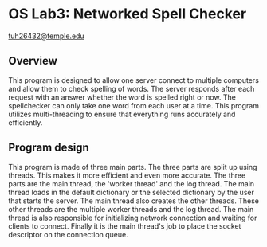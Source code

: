 # OS Lab3: Networked Spell Checker
tuh26432@temple.edu

## Overview
This program is designed to allow one server connect to multiple computers and allow them to check spelling of words. The server responds after each request with an answer whether the word is spelled right or now. The spellchecker can only take one word from each user at a time. This program utilizes multi-threading to ensure that everything runs accurately and efficiently.

## Program design

This program is made of three main parts. The three parts are split up using threads. This makes it more efficient and even more accurate. The three parts are the main thread, the 'worker thread' and the log thread. The main thread loads in the default dictionary or the selected dictionary by the user that starts the server. The main thread also creates the other threads. These other threads are the multiple worker threads and the log thread. The main thread is also responsible for initializing network connection and waiting for clients to connect. Finally it is the main thread's job to place the socket descriptor on the connection queue. 
